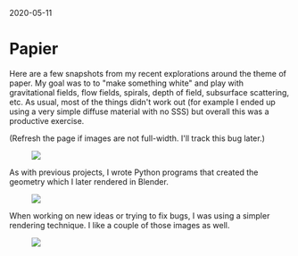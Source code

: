2020-05-11

Papier
======

Here are a few snapshots from my recent explorations around the theme
of paper.  My goal was to to "make something white" and play with
gravitational fields, flow fields, spirals, depth of field, subsurface
scattering, etc.  As usual, most of the things didn't work out (for
example I ended up using a very simple diffuse material with no SSS) but
overall this was a productive exercise.

(Refresh the page if images are not full-width. I'll track this bug
later.)

<figure class="full-width">
    <img data='{"max_width": 5120, "max_height": 2880}' src="triptych1.jpg"/>
</figure>

As with previous projects, I wrote Python programs that created the
geometry which I later rendered in Blender.

<figure class="full-width">
    <img data='{"max_width": 5120, "max_height": 2880}' src="triptych2.jpg"/>
</figure>

When working on new ideas or trying to fix bugs, I was using a simpler
rendering technique. I like a couple of those images as well.

<figure class="full-width">
    <img data='{"max_width": 5120, "max_height": 2880}' src="triptych3.jpg"/>
</figure>
